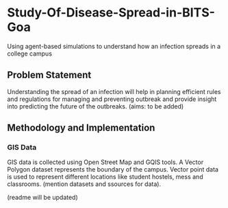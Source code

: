 # Study-Of-Disease-Spread-in-BITS-Goa
Using agent-based simulations to understand how an infection spreads in a college campus
## Problem Statement
Understanding the spread of an infection will help in planning efficient rules and regulations for managing and preventing outbreak and provide insight into predicting the future of the outbreaks.
(aims: to be added)
## Methodology and Implementation
### GIS Data
GIS data is collected using Open Street Map and GQIS tools. A Vector Polygon dataset represents the boundary of the campus. Vector point data is used to represent different locations like student hostels, mess and classrooms. (mention datasets and ssources for data).

(readme will be updated)
